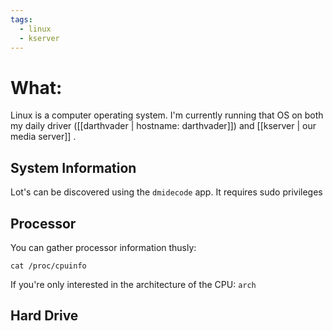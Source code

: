 ```yaml
---
tags:
  - linux
  - kserver
---
```


# What:
Linux is a computer operating system.  I'm currently running that OS on both my daily driver ([[darthvader | hostname: darthvader]]) and [[kserver | our media server]] .


## System Information
Lot's can be discovered using the `dmidecode` app.
It requires sudo privileges


## Processor
You can gather processor information thusly:
```
cat /proc/cpuinfo
```

If you're only interested in the architecture of the CPU:
`arch`

## Hard Drive